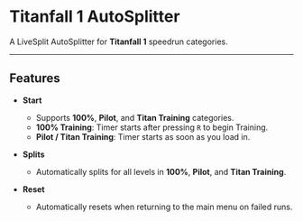 # Titanfall 1 AutoSplitter

A LiveSplit AutoSplitter for **Titanfall 1** speedrun categories.

---

## Features

- **Start**
  - Supports **100%**, **Pilot**, and **Titan Training** categories.  
  - **100% Training**: Timer starts after pressing `R` to begin Training.  
  - **Pilot / Titan Training**: Timer starts as soon as you load in.  

- **Splits**
  - Automatically splits for all levels in **100%**, **Pilot**, and **Titan Training**.  

- **Reset**
  - Automatically resets when returning to the main menu on failed runs.  
